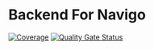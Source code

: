 # Backend For Navigo

[![Coverage](https://sonarqube.cs.ui.ac.id/api/project_badges/measure?project=navigo-ppl&metric=coverage&token=sqb_5375f89b9244ec43ddd9eeed2ecf29977bf97c52)](https://sonarqube.cs.ui.ac.id/dashboard?id=navigo-ppl)
[![Quality Gate Status](https://sonarqube.cs.ui.ac.id/api/project_badges/measure?project=navigo-ppl&metric=alert_status&token=sqb_5375f89b9244ec43ddd9eeed2ecf29977bf97c52)](https://sonarqube.cs.ui.ac.id/dashboard?id=navigo-ppl)
